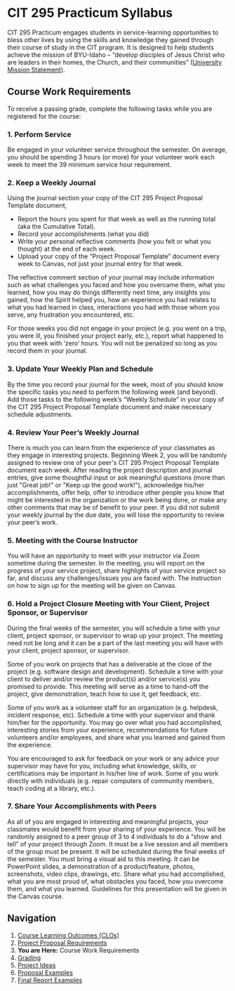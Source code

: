 # CIT 295 Practicum Syllabus
CIT 295 Practicum engages students in service-learning opportunities to bless other lives by
using the skills and knowledge they gained through their course of study in the CIT program. It
is designed to help students achieve the mission of BYU-Idaho – “develop disciples of Jesus
Christ who are leaders in their homes, the Church, and their communities” ([University Mission
Statement](https://www.byui.edu/about/byu-idaho-mission-statement)).

## Course Work Requirements
To receive a passing grade, complete the following tasks while you are registered 
for the course:

### 1. Perform Service
Be engaged in your volunteer service throughout the semester. On average, you should
be spending 3 hours (or more) for your volunteer work each week to meet the 39
minimum service hour requirement.

### 2. Keep a Weekly Journal
Using the journal section your copy of the CIT 295 Project Proposal Template document, 
- Report the hours you spent for that week as well as the running total (aka the Cumulative Total).
- Record your accomplishments (what you did)
- Write your personal reflective comments (how you felt or what you thought) at the end of each week. 
- Upload your copy of the “Project Proposal Template” document every week to Canvas, 
not just your journal entry for that week. 

The reflective comment section of your journal may include information such as
what challenges you faced and how you overcame them, what you learned, how you
may do things differently next time, any insights you gained, how the Spirit helped you,
how an experience you had relates to what you had learned in class, interactions you
had with those whom you serve, any frustration you encountered, etc. 

For those weeks you did not engage in your project (e.g. you went on a trip, you were
ill, you finished your project early, etc.), report what happened to you that week with
‘zero’ hours. You will not be penalized so long as you record them in your journal.

### 3. Update Your Weekly Plan and Schedule
By the time you record your journal for the week, most of you should know the specific
tasks you need to perform the following week (and beyond). Add those tasks to the
following week’s “Weekly Schedule” in your copy of the CIT 295 Project Proposal Template 
document and make necessary schedule adjustments.

### 4. Review Your Peer’s Weekly Journal
There is much you can learn from the experience of your classmates as they engage in
interesting projects. Beginning Week 2, you will be randomly assigned to review one of
your peer's CIT 295 Project Proposal Template document each week. After reading
the project description and journal entries, give some thoughtful input or ask meaningful
questions (more than just "Great job!" or "Keep up the good work!"), acknowledge
his/her accomplishments, offer help, offer to introduce other people you know that might be
interested in the organization or the work being done, or make any other comments that
may be of benefit to your peer. If you did not submit your weekly journal by the due
date, you will lose the opportunity to review your peer’s work.

### 5. Meeting with the Course Instructor
You will have an opportunity to meet with your instructor via Zoom sometime during
the semester. In the meeting, you will report on the progress of your service project,
share highlights of your service project so far, and discuss any challenges/issues you are
faced with. The instruction on how to sign up for the meeting will be given on Canvas.

### 6. Hold a Project Closure Meeting with Your Client, Project Sponsor, or Supervisor
During the final weeks of the semester, you will schedule a time with your client, project
sponsor, or supervisor to wrap up your project. The meeting need not be long and it
can be a part of the last meeting you will have with your client, project sponsor, or
supervisor.

Some of you work on projects that has a deliverable at the close of the project (e.g.
software design and development). Schedule a time with your client to deliver and/or review
the product(s) and/or service(s) you promised to provide. This meeting will serve as a time 
to hand-off the project, give demonstration, teach how to use it, get feedback, etc.

Some of you work as a volunteer staff for an organization (e.g. helpdesk, incident response, etc). 
Schedule a time with your supervisor and thank him/her for the opportunity. You may go over
what you had accomplished, interesting stories from your experience, recommendations for 
future volunteers and/or employees, and share what you learned and gained from the experience.

You are encouraged to ask for feedback on your work or any advice your supervisor may have for you, 
including what knowledge, skills, or certifications may be important in his/her line of work.
Some of you work directly with individuals (e.g. repair computers of community
members, teach coding at a library, etc.). 

### 7. Share Your Accomplishments with Peers
As all of you are engaged in interesting and meaningful projects, your classmates would
benefit from your sharing of your experience. You will be randomly assigned to a peer
group of 3 to 4 individuals to do a “show and tell” of your project through Zoom. It
must be a live session and all members of the group must be present. It will be
scheduled during the final weeks of the semester. You must bring a visual aid to this
meeting. It can be PowerPoint slides, a demonstration of a product/feature, photos, screenshots,
video clips, drawings, etc. Share what you had accomplished, what you are most proud
of, what obstacles you faced, how you overcome them, and what you learned. Guidelines for this 
presentation will be given in the Canvas course.

## Navigation
1. [Course Learning Outcomes (CLOs)](https://cit295.github.io)
2. [Project Proposal Requirements](https://cit295.github.io/proposal_requirements)
3. **You are Here:** Course Work Requirements
4. [Grading](https://cit295.github.io/grading)
5. [Project Ideas](https://cit295.github.io/project_ideas)
6. [Proposal Examples](https://cit295.github.io/proposal_examples)
7. [Final Report Examples](https://cit295.github.io/report_examples)
